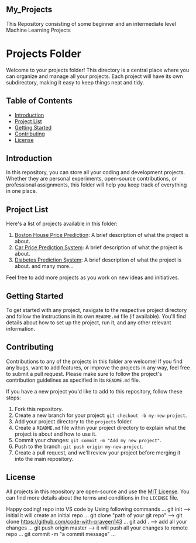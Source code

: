 ## My_Projects
This Repository consisting of some beginner and an intermediate level Machine Learning Projects


# Projects Folder

Welcome to your projects folder! This directory is a central place where you can organize and manage all your projects. Each project will have its own subdirectory, making it easy to keep things neat and tidy.

## Table of Contents

- [Introduction](#introduction)
- [Project List](#project-list)
- [Getting Started](#getting-started)
- [Contributing](#contributing)
- [License](#license)

## Introduction

In this repository, you can store all your coding and development projects. Whether they are personal experiments, open-source contributions, or professional assignments, this folder will help you keep track of everything in one place.

## Project List

Here's a list of projects available in this folder:

1. [Boston House Price Prediction](https://github.com/code-with-praveen143/My_Projects/tree/master/Boston%20House%20Price%20Prediction): A brief description of what the project is about.
2. [Car Price Prediction System](https://github.com/code-with-praveen143/My_Projects/tree/master/Car_Price_Prediction_System): A brief description of what the project is about.
3. [Diabetes Prediction System](https://github.com/code-with-praveen143/My_Projects/tree/master/Diabetes_Prediction_System): A brief description of what the project is about.
   and many more...
   
Feel free to add more projects as you work on new ideas and initiatives.

## Getting Started

To get started with any project, navigate to the respective project directory and follow the instructions in its own `README.md` file (if available). You'll find details about how to set up the project, run it, and any other relevant information.

## Contributing

Contributions to any of the projects in this folder are welcome! If you find any bugs, want to add features, or improve the projects in any way, feel free to submit a pull request. Please make sure to follow the project's contribution guidelines as specified in its `README.md` file.

If you have a new project you'd like to add to this repository, follow these steps:

1. Fork this repository.
2. Create a new branch for your project: `git checkout -b my-new-project`.
3. Add your project directory to the `projects` folder.
4. Create a `README.md` file within your project directory to explain what the project is about and how to use it.
5. Commit your changes: `git commit -m "Add my new project"`.
6. Push to the branch: `git push origin my-new-project`.
7. Create a pull request, and we'll review your project before merging it into the main repository.

## License

All projects in this repository are open-source and use the [MIT License](./LICENSE). You can find more details about the terms and conditions in the `LICENSE` file.

Happy coding!
repo into VS code by Using following commands
...
    git init --> initial it will create an initial repo
...
    git clone "path of your git repo" --> git clone https://github.com/code-with-praveen143
...
    git add . --> add all your changes 
... 
    git push origin master --> it will push all your changes to remote repo
...
    git commit -m "a commit message"
...

